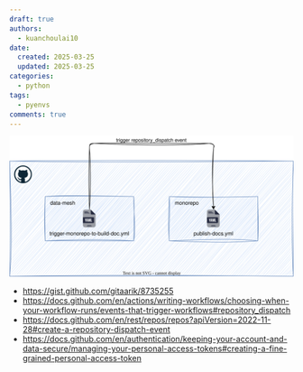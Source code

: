 ```yaml
---
draft: true
authors:
  - kuanchoulai10
date:
  created: 2025-03-25
  updated: 2025-03-25
categories:
  - python
tags:
  - pyenvs
comments: true
---
```

<!-- more -->

![](./git-submodule.drawio.svg)


- https://gist.github.com/gitaarik/8735255
- https://docs.github.com/en/actions/writing-workflows/choosing-when-your-workflow-runs/events-that-trigger-workflows#repository_dispatch
- https://docs.github.com/en/rest/repos/repos?apiVersion=2022-11-28#create-a-repository-dispatch-event
- https://docs.github.com/en/authentication/keeping-your-account-and-data-secure/managing-your-personal-access-tokens#creating-a-fine-grained-personal-access-token